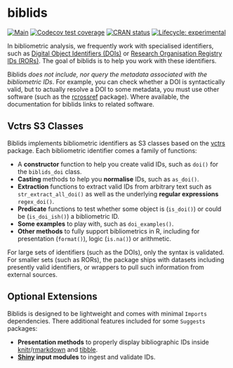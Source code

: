 
# biblids

<!-- badges: start -->
[![Main](https://github.com/subugoe/biblids/workflows/.github/workflows/main.yaml/badge.svg)](https://github.com/subugoe/biblids/actions)
[![Codecov test coverage](https://codecov.io/gh/subugoe/biblids/branch/master/graph/badge.svg)](https://codecov.io/gh/subugoe/biblids?branch=master)
[![CRAN status](https://www.r-pkg.org/badges/version/biblids)](https://CRAN.R-project.org/package=biblids)
[![Lifecycle: experimental](https://img.shields.io/badge/lifecycle-experimental-orange.svg)](https://www.tidyverse.org/lifecycle/#experimental)
<!-- badges: end -->

In bibliometric analysis, we frequently work with specialised identifiers, such as [Digital Object Identifiers (DOIs)](https://www.doi.org) or [Research Organisation Registry IDs (RORs)](https://ror.org).
The goal of biblids is to help you work with these identifiers.

Biblids *does not include, nor query the metadata associated with the bibliometric IDs*.
For example, you can check whether a DOI is syntactically valid, but to actually resolve a DOI to some metadata, you must use other software (such as the [rcrossref](https://github.com/ropensci/rcrossref) package).
Where available, the documentation for biblids links to related software.

## Vctrs S3 Classes

Biblids implements bibliometric identifiers as S3 classes based on the [vctrs](https://vctrs.r-lib.org) package.
Each bibliometric identifier comes a family of functions:

- A **constructor** function to help you create valid IDs, such as `doi()` for the `biblids_doi` class.
- **Casting** methods to help you **normalise** IDs, such as `as_doi()`.
- **Extraction** functions to extract valid IDs from arbitrary text such as `str_extract_all_doi()` as well as the underlying **regular expressions** `regex_doi()`.
- **Predicate** functions to test whether some object is (`is_doi()`) or could be (`is_doi_ish()`) a bibliometric ID.
- **Some examples** to play with, such as `doi_examples()`.
- **Other methods** to fully support bibliometrics in R, including for presentation (`format()`), logic (`is.na()`) or arithmetic.

For large sets of identifiers (such as the DOIs), only the syntax is validated.
For smaller sets (such as RORs), the package ships with datasets including presently valid identifiers, or wrappers to pull such information from external sources.

## Optional Extensions

Biblids is designed to be lightweight and comes with minimal `Imports` dependencies.
There additional features included for some `Suggests` packages:

- **Presentation methods** to properly display bibliographic IDs inside [knitr](https://yihui.org/knitr/)/[rmarkdown](https://rmarkdown.rstudio.com) and [tibble](http://tibble.tidyverse.org).
- **[Shiny](https://shiny.rstudio.com) input modules** to ingest and validate IDs.
